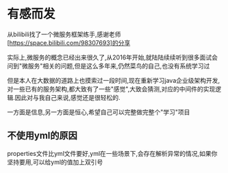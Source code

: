 # 有感而发
从bilibili找了一个微服务框架练手,感谢老师[https://space.bilibili.com/98307693]的分享

实际上,微服务的概念已经出来很久了,从2016年开始,就陆陆续续听到很多面试会问到"微服务"相关的问题,但是这么多年来,仍然菜鸟的自己,也没有系统学习过

但是本人在大数据的道路上也摸索过一段时间,现在重新学习java企业级架构开发,对一些已有的服务架构,都大致有了一些"感觉",大致会猜测,对应的中间件的实现逻辑.因此对与我自己来说,感觉还是很轻松的.

一方面是信息,另一方面是恒心,希望自己可以完整做完整个"学习"项目

## 不使用yml的原因
properties文件比yml文件要好,yml在一些场景下,会存在解析异常的情况,如果你坚持要用,可以给yml的值加上双引号
